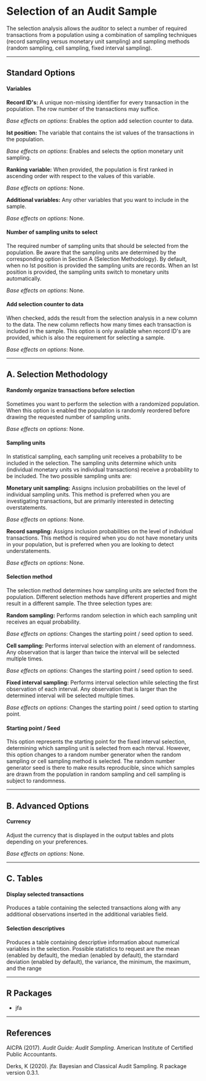Selection of an Audit Sample
==========================

The selection analysis allows the auditor to select a number of required transactions from a population using a combination of sampling techniques (record sampling versus monetary unit sampling) and sampling methods (random sampling, cell sampling, fixed interval sampling).

----

Standard Options
-------

#### Variables

**Record ID's:** A unique non-missing identifier for every transaction in the population. The row number of the transactions may suffice.

*Base effects on options*: Enables the option add selection counter to data.

**Ist position:** The variable that contains the ist values of the transactions in the population.

*Base effects on options*: Enables and selects the option monetary unit sampling.

**Ranking variable:** When provided, the population is first ranked in ascending order with respect to the values of this variable.

*Base effects on options*: None.

**Additional variables:** Any other variables that you want to include in the sample.

*Base effects on options*: None.

#### Number of sampling units to select
The required number of sampling units that should be selected from the population. Be aware that the sampling units are determined by the corresponding option in Section A (Selection Methodology). By default, when no Ist position is provided the sampling units are records. When an Ist position is provided, the sampling units switch to monetary units automatically.

*Base effects on options*: None.

#### Add selection counter to data
When checked, adds the result from the selection analysis in a new column to the data. The new column reflects how many times each transaction is included in the sample. This option is only available when record ID's are provided, which is also the requirement for selecting a sample.

*Base effects on options*: None.

----

A. Selection Methodology
-------

#### Randomly organize transactions before selection
Sometimes you want to perform the selection with a randomized population. When this option is enabled the population is randomly reordered before drawing the requested number of sampling units.

*Base effects on options*: None.

#### Sampling units
In statistical sampling, each sampling unit receives a probability to be included in the selection. The sampling units determine which units (individual monetary units vs individual transactions) receive a probability to be included. The two possible sampling units are:

**Monetary unit sampling:** Assigns inclusion probabilities on the level of individual sampling units. This method is preferred when you are investigating transactions, but are primarily interested in detecting overstatements.

*Base effects on options*: None.

**Record sampling:** Assigns inclusion probabilities on the level of individual transactions. This method is required when you do not have monetary units in your population, but is preferred when you are looking to detect understatements.

*Base effects on options*: None.

#### Selection method
The selection method determines how sampling units are selected from the population. Different selection methods have different properties and might result in a different sample. The three selection types are:

**Random sampling:** Performs random selection in which each sampling unit receives an equal probability.

*Base effects on options*: Changes the starting point / seed option to seed.

**Cell sampling:** Performs interval selection with an element of randomness. Any observation that is larger than twice the interval will be selected multiple times.

*Base effects on options*: Changes the starting point / seed option to seed.

**Fixed interval sampling:** Performs interval selection while selecting the first observation of each interval. Any observation that is larger than the determined interval will be selected multiple times.

*Base effects on options*: Changes the starting point / seed option to starting point.

#### Starting point / Seed
This option represents the starting point for the fixed interval selection, determining which sampling unit is selected from each nterval. However, this option changes to a random number generator when the random sampling or cell sampling method is selected. The random number generator seed is there to make results reproducible, since which samples are drawn from the population in random sampling and cell sampling is subject to randomness.

----

B. Advanced Options
-------

#### Currency
Adjust the currency that is displayed in the output tables and plots depending on your preferences.

*Base effects on options*: None.

----

C. Tables
-------

#### Display selected transactions
Produces a table containing the selected transactions along with any additional observations inserted in the additional variables field.

#### Selection descriptives
Produces a table containing descriptive information about numerical variables in the selection. Possible statistics to request are the mean (enabled by default), the median (enabled by default), the starndard deviation (enabled by default), the variance, the minimum, the maximum, and the range

----

R Packages
-------

- jfa

----

References
-------

AICPA (2017). <i>Audit Guide: Audit Sampling</i>. American Institute of Certified Public Accountants.

Derks, K (2020). jfa: Bayesian and Classical Audit Sampling. R package version 0.3.1.